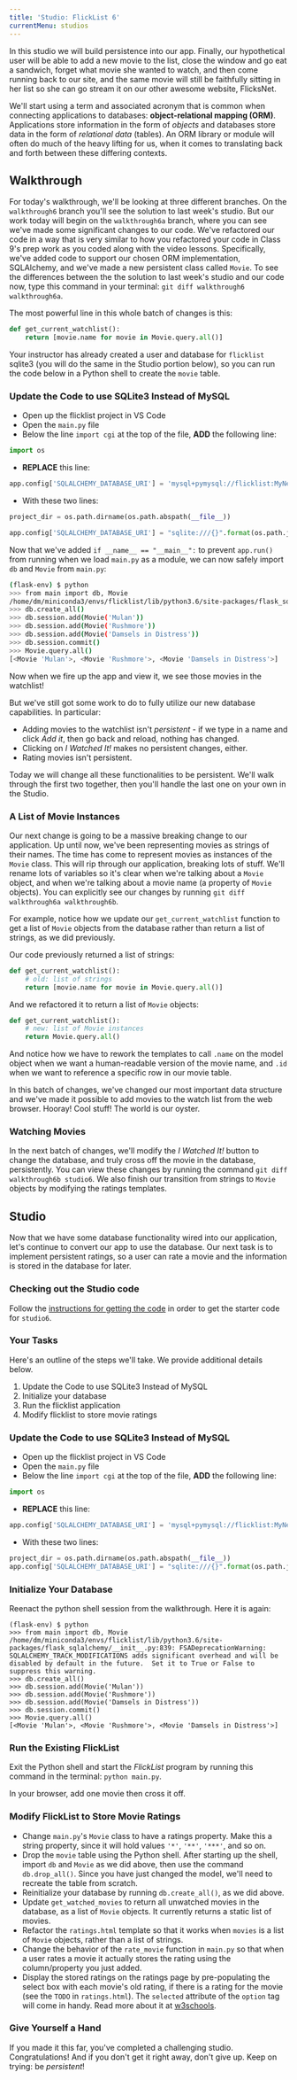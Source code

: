 ```yaml
---
title: 'Studio: FlickList 6'
currentMenu: studios
---
```


In this studio we will build persistence into our app. Finally, our hypothetical user will be able to add a new movie to the list, close the window and go eat a sandwich, forget what movie she wanted to watch, and then come running back to our site, and the same movie will still be faithfully sitting in her list so she can go stream it on our other awesome website, FlicksNet.

We'll start using a term and associated acronym that is common when connecting applications to databases: **object-relational mapping (ORM)**. Applications store information in the form of *objects* and databases store data in the form of *relational data* (tables). An ORM library or module will often do much of the heavy lifting for us, when it comes to translating back and forth between these differing contexts.

## Walkthrough

For today's walkthrough, we'll be looking at three different branches. On the `walkthrough6` branch you'll see the solution to last week's studio. But our work today will begin on the `walkthrough6a` branch, where you can see we've made some significant changes to our code. We've refactored our code in a way that is very similar to how you refactored your code in Class 9's prep work as you coded along with the video lessons. Specifically, we've added code to support our chosen ORM implementation, SQLAlchemy, and we've made a new persistent class called `Movie`. To see the differences between the the solution to last week's studio and our code now, type this command in your terminal: `git diff walkthrough6 walkthrough6a`.

The most powerful line in this whole batch of changes is this:

```python
def get_current_watchlist():
    return [movie.name for movie in Movie.query.all()]
```

Your instructor has already created a user and database for `flicklist` sqlite3 (you will do the same in the Studio portion below), so you can run the code below in a Python shell to create the `movie` table. 

### Update the Code to use SQLite3 Instead of MySQL

- Open up the flicklist project in VS Code
- Open the `main.py` file
- Below the line `import cgi` at the top of the file, **ADD** the following line:
```python
import os
```
- **REPLACE** this line:
```python
app.config['SQLALCHEMY_DATABASE_URI'] = 'mysql+pymysql://flicklist:MyNewPass@localhost:8889/flicklist'
```
- With these two lines:
```python
project_dir = os.path.dirname(os.path.abspath(__file__))
```
```python
app.config['SQLALCHEMY_DATABASE_URI'] = "sqlite:///{}".format(os.path.join(project_dir, "flicklist.db"))
```

Now that we've added `if __name__ == "__main__":` to prevent `app.run()` from running when we load `main.py` as a module, we can now safely import `db` and `Movie` from `main.py`:

```bash
(flask-env) $ python
>>> from main import db, Movie
/home/dm/miniconda3/envs/flicklist/lib/python3.6/site-packages/flask_sqlalchemy/__init__.py:839: FSADeprecationWarning: SQLALCHEMY_TRACK_MODIFICATIONS adds significant overhead and will be disabled by default in the future.  Set it to True or False to suppress this warning.
>>> db.create_all()
>>> db.session.add(Movie('Mulan'))
>>> db.session.add(Movie('Rushmore'))
>>> db.session.add(Movie('Damsels in Distress'))
>>> db.session.commit()
>>> Movie.query.all()
[<Movie 'Mulan'>, <Movie 'Rushmore'>, <Movie 'Damsels in Distress'>]
```

Now when we fire up the app and view it, we see those movies in the watchlist!

But we've still got some work to do to fully utilize our new database capabilities. In particular:

- Adding movies to the watchlist isn't *persistent* - if we type in a name and click *Add it*, then go back and reload, nothing has changed.
- Clicking on *I Watched It!* makes no persistent changes, either.
- Rating movies isn't persistent.

Today we will change all these functionalities to be persistent. We'll walk through the first two together, then you'll handle the last one on your own in the Studio.

### A List of Movie Instances

Our next change is going to be a massive breaking change to our application. Up until now, we've been representing movies as strings of their names. The time has come to represent movies as instances of the `Movie` class. This will rip through our application, breaking lots of stuff. We'll rename lots of variables so it's clear when we're talking about a `Movie` object, and when we're talking about a movie name (a property of `Movie` objects). You can explicitly see our changes by running `git diff walkthrough6a walkthrough6b`.

For example, notice how we update our `get_current_watchlist` function to get a list of `Movie` objects from the database rather than return a list of strings, as we did previously.

Our code previously returned a list of strings:

```python
def get_current_watchlist():
    # old: list of strings
    return [movie.name for movie in Movie.query.all()]
```

And we refactored it to return a list of `Movie` objects:
```python
def get_current_watchlist():
    # new: list of Movie instances
    return Movie.query.all()
```

And notice how we have to rework the templates to call `.name` on the model object when we want a human-readable version of the movie name, and `.id` when we want to reference a specific row in our movie table.

In this batch of changes, we've changed our most important data structure and we've made it possible to add movies to the watch list from the web browser. Hooray! Cool stuff! The world is our oyster.

### Watching Movies

In the next batch of changes, we'll modify the *I Watched It!* button to change the database, and truly cross off the movie in the database, persistently. You can view these changes by running the command `git diff walkthrough6b studio6`. We also finish our transition from strings to `Movie` objects by modifying the ratings templates.

## Studio

Now that we have some database functionality wired into our application, let's continue to convert our app to use the database. Our next task is to implement persistent ratings, so a user can rate a movie and the information is stored in the database for later.

### Checking out the Studio code

Follow the [instructions for getting the code][get-the-code] in order to get the starter code for `studio6`.

### Your Tasks

Here's an outline of the steps we'll take. We provide additional details below.

1. Update the Code to use SQLite3 Instead of MySQL
2. Initialize your database
3. Run the flicklist application
4. Modify flicklist to store movie ratings

### Update the Code to use SQLite3 Instead of MySQL

- Open up the flicklist project in VS Code
- Open the `main.py` file
- Below the line `import cgi` at the top of the file, **ADD** the following line:
```python
import os
```
- **REPLACE** this line:
```python
app.config['SQLALCHEMY_DATABASE_URI'] = 'mysql+pymysql://flicklist:MyNewPass@localhost:8889/flicklist'
```
- With these two lines:
```python
project_dir = os.path.dirname(os.path.abspath(__file__))
app.config['SQLALCHEMY_DATABASE_URI'] = "sqlite:///{}".format(os.path.join(project_dir, "flicklist.db"))
```


### Initialize Your Database

Reenact the python shell session from the walkthrough. Here it is again:

```nohighlight
(flask-env) $ python
>>> from main import db, Movie
/home/dm/miniconda3/envs/flicklist/lib/python3.6/site-packages/flask_sqlalchemy/__init__.py:839: FSADeprecationWarning: SQLALCHEMY_TRACK_MODIFICATIONS adds significant overhead and will be disabled by default in the future.  Set it to True or False to suppress this warning.
>>> db.create_all()
>>> db.session.add(Movie('Mulan'))
>>> db.session.add(Movie('Rushmore'))
>>> db.session.add(Movie('Damsels in Distress'))
>>> db.session.commit()
>>> Movie.query.all()
[<Movie 'Mulan'>, <Movie 'Rushmore'>, <Movie 'Damsels in Distress'>]
```

### Run the Existing FlickList

Exit the Python shell and start the *FlickList* program by running this command in the terminal:
`python main.py`.

In your browser, add one movie then cross it off.

### Modify FlickList to Store Movie Ratings

- Change `main.py`'s `Movie` class to have a ratings property. Make this a string property, since it will hold values `'*'`, `'**'`, `'***'`, and so on.
- Drop the `movie` table using the Python shell. After starting up the shell, import `db` and `Movie` as we did above, then use the command `db.drop_all()`. Since you have just changed the model, we'll need to recreate the table from scratch.
- Reinitialize your database by running `db.create_all()`, as we did above.
- Update `get_watched_movies` to return all unwatched movies in the database, as a list of `Movie` objects. It currently returns a static list of movies.
- Refactor the `ratings.html` template so that it works when `movies` is a list of `Movie` objects, rather than a list of strings.
- Change the behavior of the `rate_movie` function in `main.py` so that when a user rates a movie it actually stores the rating using the column/property you just added.
- Display the stored ratings on the ratings page by pre-populating the select box with each movie's old rating, if there is a rating for the movie (see the `TODO` in `ratings.html`). The `selected` attribute of the `option` tag will come in handy. Read more about it at [w3schools](https://www.w3schools.com/tags/att_option_selected.asp).

### Give Yourself a Hand

If you made it this far, you've completed a challenging studio. Congratulations!  And if you don't get it right away, don't give up. Keep on trying: be *persistent*!


[get-the-code]: ../getting-the-code/
